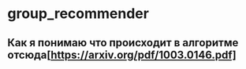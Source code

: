 # group_recommender
## Как я понимаю что происходит в алгоритме отсюда[https://arxiv.org/pdf/1003.0146.pdf]
